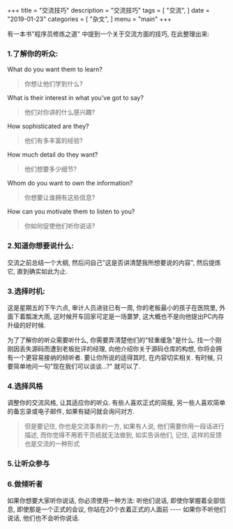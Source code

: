 +++
title = "交流技巧"
description = "交流技巧"
tags = [
    "交流",
]
date = "2019-01-23"
categories = [
    "杂文",
]
menu = "main"
+++

有一本书"程序员修炼之道" 中提到一个关于交流方面的技巧, 在此整理出来:

### 1.了解你的听众:

What do you want them to learn?
> 你想让他们学到什么?

What is their interest in what you've got to say?
> 他们对你讲的什么感兴趣?

How sophisticated are they?
> 他们有多丰富的经验?

How much detail do they want?
> 他们想要多少细节?

Whom do you want to own the information?
> 你想要让谁拥有这些信息?

How can you motivate them to listen to you?
> 你如何促使他们听你说话?


### 2.知道你想要说什么:

交流之前总结一个大纲, 然后问自己"这是否讲清楚我所想要说的内容", 然后提炼它, 直到确实如此为止.


### 3.选择时机:

这是星期五的下午六点, 审计人员进驻已有一周, 你的老板最小的孩子在医院里, 外面下着瓢泼大雨, 这时候开车回家可定是一场噩梦, 这大概也不是向他提出PC内存升级的好时候.<br>

为了了解你的听众需要听什么, 你需要弄清楚他们的"轻重缓急"是什么. 找一个刚刚因丢失源码而遭到老板批评的经理, 向他介绍你关于源码仓库的构想, 你将会拥有一个更容易接纳的倾听者. 要让你所说的适得其时, 在内容切实相关. 有时候, 只要简单地问一句"现在我们可以谈谈...?" 就可以了.

### 4.选择风格

调整你的交流风格, 让其适应你的听众. 有些人喜欢正式的简报, 另一些人喜欢简单的备忘录或电子邮件, 如果有疑问就会询问对方.<br>
> 但是要记住, 你也是交流事务的一方, 如果有人说, 他们需要你用一段话进行描述, 而你觉得不用若干页纸就无法做到, 如实告诉他们, 记住, 这样的反馈也是交流的一种形式

### 5.让听众参与


### 6.做倾听者

如果你想要大家听你说话, 你必须使用一种方法: 听他们说话, 即使你掌握着全部信息, 即使那是一个正式的会议, 你站在20个衣着正式的人面前 ---- 如果你不听他们说话, 他们也不会听你说话.
